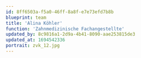 ```yaml
---
id: 8ff6503a-f5a0-46ff-8a8f-e7e73efd7b8b
blueprint: team
title: 'Alina Köhler'
function: 'Zahnmedizinische Fachangestellte'
updated_by: 8c9816a1-2d9a-4b41-8090-aae253815de3
updated_at: 1694542336
portrait: zvk_12.jpg
---
```

